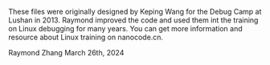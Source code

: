 These files were originally designed by Keping Wang for the Debug Camp at Lushan in 2013.
Raymond improved the code and used them int the training on Linux debugging for many years. 
You can get more information and resource about Linux training on nanocode.cn.

Raymond Zhang 
March 26th, 2024
